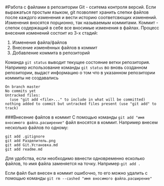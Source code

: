 #Работа с файлами в репозитории
Git - сситема контроля версий. Если выражаться простым языком, git позволяет хранить слепки файлов после каждого изменения и вести историю соответсвющих изменений.
Изменения вносятся порционно, так называемым коммитами.
Коммит - слепок содержащий в себе все вносимые изменения в файлах.
Процесс внесения изменений состоит из 3-х стадий:
1. Изменения файла/файлов 
2. Внесение изменённых файлов в коммит
3. Добавление коммита в репозиторий

Команда `git status` выводит текущее состояние ветки репозитория. Например использование команды `git status` во вновь созданном репозитории, выдаст информацию о том что в указанном репозитории коммиты не создавались

```
On branch master
No commits yet
Untracked files:
  (use "git add <file>..." to include in what will be committed)
nothing added to commit but untracked files present (use "git add" to track)
```


###Внесение файлов в коммит
С помощью команды `git add "имя вносимого файла.расширение"` файл вносятся в коммит. Например внесем несколько файлов по одному:
```
git add .gitignore
git add Разделитель.png
git add Git.Установка.md
git add readme.md
```
Для удобства, если необходимо ввнести одновременно есколько файлов, то имя файла заменяется на точку. Например
`git add .`

Если файл был внесен в коммит ошибочно, то его можно удалить с помощью команды
`git rm --cashed "имя вносимого файла.расширение"`

